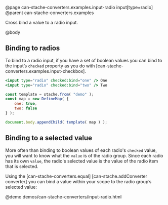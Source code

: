 @page can-stache-converters.examples.input-radio input[type=radio]
@parent can-stache-converters.examples

Cross bind a value to a radio input.

@body

## Binding to radios

To bind to a radio input, if you have a set of boolean values you can bind to the input’s `checked` property as you do with [can-stache-converters.examples.input-checkbox].

```handlebars
<input type="radio" checked:bind="one" /> One
<input type="radio" checked:bind="two" /> Two
```

```js
const template = stache.from( "demo" );
const map = new DefineMap( {
	one: true,
	two: false
} );

document.body.appendChild( template( map ) );
```

## Binding to a selected value

More often than binding to boolean values of each radio's `checked` value, you will want to know what the `value` is of the radio group. Since each radio has its own `value`, the radio's selected value is the value of the radio item that is selected.

Using the [can-stache-converters.equal] [can-stache.addConverter converter] you can bind a value within your scope to the radio group’s selected value:

@demo demos/can-stache-converters/input-radio.html
